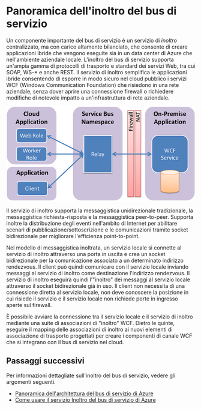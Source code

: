 <properties
	pageTitle="Panoramica sull'inoltro del bus di servizio | Microsoft Azure"
	description="Panoramica dell'inoltro del bus di servizio."
	services="service-bus-relay"
	documentationCenter=".net"
	authors="sethmanheim"
	manager="timlt"
	editor=""/>

<tags
	ms.service="service-bus-relay"
	ms.workload="na"
	ms.tgt_pltfrm="na"
	ms.devlang="multiple"
	ms.topic="get-started-article"
	ms.date="09/01/2016"
	ms.author="sethm"/>


# Panoramica dell'inoltro del bus di servizio

Un componente importante del bus di servizio è un servizio di *inoltro* centralizzato, ma con carico altamente bilanciato, che consente di creare applicazioni ibride che vengono eseguite sia in un data center di Azure che nell'ambiente aziendale locale. L'inoltro del bus di servizio supporta un'ampia gamma di protocolli di trasporto e standard dei servizi Web, tra cui SOAP, WS-* e anche REST. Il servizio di inoltro semplifica le applicazioni ibride consentendo di esporre in modo sicuro nel cloud pubblico i servizi WCF (Windows Communication Foundation) che risiedono in una rete aziendale, senza dover aprire una connessione firewall o richiedere modifiche di notevole impatto a un'infrastruttura di rete aziendale.

![Concetti relativi all'inoltro](./media/service-bus-relay-overview/sb-relay-01.png)

Il servizio di inoltro supporta la messaggistica unidirezionale tradizionale, la messaggistica richiesta-risposta e la messaggistica peer-to-peer. Supporta inoltre la distribuzione degli eventi nell'ambito di Internet per abilitare scenari di pubblicazione/sottoscrizione e le comunicazioni tramite socket bidirezionale per migliorare l'efficienza point-to-point.

Nel modello di messaggistica inoltrata, un servizio locale si connette al servizio di inoltro attraverso una porta in uscita e crea un socket bidirezionale per la comunicazione associato a un determinato indirizzo rendezvous. Il client può quindi comunicare con il servizio locale inviando messaggi al servizio di inoltro come destinazione l'indirizzo rendezvous. Il servizio di inoltro eseguirà quindi l’"inoltro" dei messaggi al servizio locale attraverso il socket bidirezionale già in uso. Il client non necessita di una connessione diretta al servizio locale, non deve conoscere la posizione in cui risiede il servizio e il servizio locale non richiede porte in ingresso aperte sul firewall.

È possibile avviare la connessione tra il servizio locale e il servizio di inoltro mediante una suite di associazioni di "inoltro" WCF. Dietro le quinte, eseguire il mapping delle associazioni di inoltro ai nuovi elementi di associazione di trasporto progettati per creare i componenti di canale WCF che si integrano con il bus di servizio nel cloud.

## Passaggi successivi

Per informazioni dettagliate sull'inoltro del bus di servizio, vedere gli argomenti seguenti.

- [Panoramica dell'architettura del bus di servizio di Azure](../service-bus/service-bus-fundamentals-hybrid-solutions.md)
- [Come usare il servizio Inoltro del bus di servizio di Azure](../service-bus-relay/service-bus-dotnet-how-to-use-relay.md)

 

<!---HONumber=AcomDC_0928_2016-->
